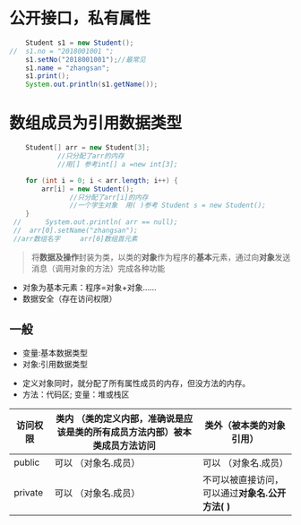 # 公开接口，私有属性 

````java		
    Student s1 = new Student();
//  s1.no = "2018001001 ";
    s1.setNo("2018001001");//最常见
    s1.name = "zhangsan";
    s1.print();
    System.out.println(s1.getName());
````

# 数组成员为引用数据类型

````java
	Student[] arr = new Student[3];
        	//只分配了arr的内存 
        	//用[] 参考int[] a =new int[3];

	for (int i = 0; i < arr.length; i++) {
		arr[i] = new Student();
               //只分配了arr[i]的内存
               //一个学生对象  用( )参考 Student s = new Student(); 
	}
 //      System.out.println( arr == null);
 //	 arr[0].setName("zhangsan");  
 //arr数组名字     arr[0]数组首元素
````
>将**数据及操作**封装为类，以类的**对象**作为程序的**基本**元素，通过向**对象**发送消息（调用对象的方法）完成各种功能

- 对象为基本元素：程序=对象+对象......
- 数据安全（存在访问权限）

## 一般

+ 变量:基本数据类型
+ 对象:引用数据类型
- 定义对象同时，就分配了所有属性成员的内存，但没方法的内存。
- 方法：代码区;  变量：堆或栈区

|访问权限|  类内 （类的定义内部，准确说是应该是类的所有成员方法内部）被本类成员方法访问  |   类外（被本类的对象引用）|
|------------- | -------------|-------------|
public  | 可以  （对象名.成员）|可以  （对象名.成员）|
private | 可以  （对象名.成员） |不可以被直接访问，可以通过**对象名.公开方法( )**|
